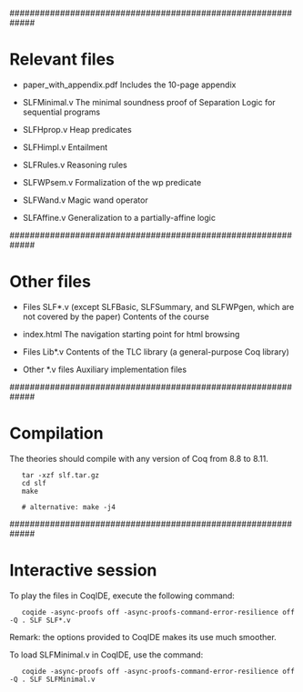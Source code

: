
#############################################################
# Relevant files

  - paper_with_appendix.pdf
    Includes the 10-page appendix

  - SLFMinimal.v
    The minimal soundness proof of Separation Logic for sequential programs

  - SLFHprop.v
    Heap predicates

  - SLFHimpl.v
    Entailment

  - SLFRules.v
    Reasoning rules
   
  - SLFWPsem.v
    Formalization of the wp predicate

  - SLFWand.v
    Magic wand operator

  - SLFAffine.v
    Generalization to a partially-affine logic



#############################################################
# Other files

  - Files SLF*.v (except SLFBasic, SLFSummary, and SLFWPgen, which are not covered by the paper)
    Contents of the course

  - index.html
    The navigation starting point for html browsing

  - Files Lib*.v 
    Contents of the TLC library (a general-purpose Coq library)

  - Other *.v files
    Auxiliary implementation files



#############################################################
# Compilation

The theories should compile with any version of Coq from 8.8 to 8.11.

```
   tar -xzf slf.tar.gz
   cd slf
   make

   # alternative: make -j4
```


#############################################################
# Interactive session


To play the files in CoqIDE, execute the following command:

```
   coqide -async-proofs off -async-proofs-command-error-resilience off -Q . SLF SLF*.v
```

Remark: the options provided to CoqIDE makes its use much smoother.


To load SLFMinimal.v in CoqIDE, use the command:

```
   coqide -async-proofs off -async-proofs-command-error-resilience off -Q . SLF SLFMinimal.v
```
